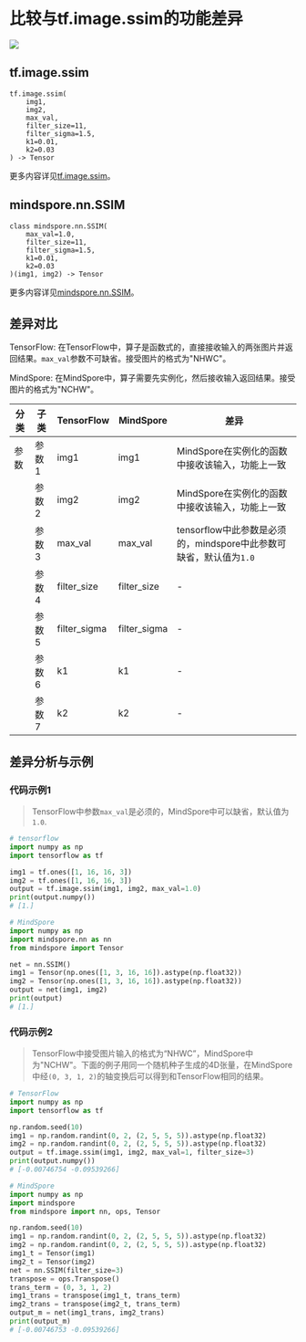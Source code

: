 # 比较与tf.image.ssim的功能差异

<a href="https://gitee.com/mindspore/docs/blob/master/docs/mindspore/source_zh_cn/note/api_mapping/tensorflow_diff/SSIM.md" target="_blank"><img src="https://mindspore-website.obs.cn-north-4.myhuaweicloud.com/website-images/master/resource/_static/logo_source.png"></a>

## tf.image.ssim

```text
tf.image.ssim(
    img1,
    img2,
    max_val,
    filter_size=11,
    filter_sigma=1.5,
    k1=0.01,
    k2=0.03
) -> Tensor
```

更多内容详见[tf.image.ssim](https://tensorflow.google.cn/versions/r2.6/api_docs/python/tf/image/ssim?hl=zh-cn)。

## mindspore.nn.SSIM

```text
class mindspore.nn.SSIM(
    max_val=1.0,
    filter_size=11,
    filter_sigma=1.5,
    k1=0.01,
    k2=0.03
)(img1, img2) -> Tensor
```

更多内容详见[mindspore.nn.SSIM](https://www.mindspore.cn/docs/zh-CN/r1.8/api_python/nn/mindspore.nn.SSIM.html)。

## 差异对比

TensorFlow: 在TensorFlow中，算子是函数式的，直接接收输入的两张图片并返回结果。`max_val`参数不可缺省。接受图片的格式为"NHWC"。

MindSpore: 在MindSpore中，算子需要先实例化，然后接收输入返回结果。接受图片的格式为"NCHW"。

| 分类 | 子类  | TensorFlow   | MindSpore    | 差异                                                         |
| ---- | ----- | ------------ | ------------ | ------------------------------------------------------------ |
| 参数 | 参数1 | img1         | img1         | MindSpore在实例化的函数中接收该输入，功能上一致            |
|      | 参数2 | img2         | img2         |MindSpore在实例化的函数中接收该输入，功能上一致            |
|      | 参数3 | max_val      | max_val      | tensorflow中此参数是必须的，mindspore中此参数可缺省，默认值为`1.0` |
|      | 参数4 | filter_size  | filter_size  | -                                                            |
|      | 参数5 | filter_sigma | filter_sigma | -                                                            |
|      | 参数6 | k1           | k1           | -                                                            |
|      | 参数7 | k2           | k2           | -                                                            |

## 差异分析与示例

### 代码示例1

> TensorFlow中参数`max_val`是必须的，MindSpore中可以缺省，默认值为`1.0`.

```python
# tensorflow
import numpy as np
import tensorflow as tf

img1 = tf.ones([1, 16, 16, 3])
img2 = tf.ones([1, 16, 16, 3])
output = tf.image.ssim(img1, img2, max_val=1.0)
print(output.numpy())
# [1.]

# MindSpore
import numpy as np
import mindspore.nn as nn
from mindspore import Tensor

net = nn.SSIM()
img1 = Tensor(np.ones([1, 3, 16, 16]).astype(np.float32))
img2 = Tensor(np.ones([1, 3, 16, 16]).astype(np.float32))
output = net(img1, img2)
print(output)
# [1.]
```

### 代码示例2

> TensorFlow中接受图片输入的格式为“NHWC”，MindSpore中为"NCHW"。下面的例子用同一个随机种子生成的4D张量，在MindSpore中经`(0, 3, 1, 2)`的轴变换后可以得到和TensorFlow相同的结果。

```python
# TensorFlow
import numpy as np
import tensorflow as tf

np.random.seed(10)
img1 = np.random.randint(0, 2, (2, 5, 5, 5)).astype(np.float32)
img2 = np.random.randint(0, 2, (2, 5, 5, 5)).astype(np.float32)
output = tf.image.ssim(img1, img2, max_val=1, filter_size=3)
print(output.numpy())
# [-0.00746754 -0.09539266]

# MindSpore
import numpy as np
import mindspore
from mindspore import nn, ops, Tensor

np.random.seed(10)
img1 = np.random.randint(0, 2, (2, 5, 5, 5)).astype(np.float32)
img2 = np.random.randint(0, 2, (2, 5, 5, 5)).astype(np.float32)
img1_t = Tensor(img1)
img2_t = Tensor(img2)
net = nn.SSIM(filter_size=3)
transpose = ops.Transpose()
trans_term = (0, 3, 1, 2)
img1_trans = transpose(img1_t, trans_term)
img2_trans = transpose(img2_t, trans_term)
output_m = net(img1_trans, img2_trans)
print(output_m)
# [-0.00746753 -0.09539266]
```
